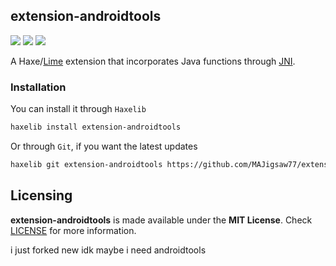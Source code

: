 ## extension-androidtools

![](https://img.shields.io/github/repo-size/MAJigsaw77/extension-androidtools) ![](https://badgen.net/github/open-issues/MAJigsaw77/extension-androidtools) ![](https://badgen.net/badge/license/MIT/green)

A Haxe/[Lime](https://lime.openfl.org) extension that incorporates Java functions through [JNI](https://en.m.wikipedia.org/wiki/Java_Native_Interface).

### Installation

You can install it through `Haxelib`
```bash
haxelib install extension-androidtools
```
Or through `Git`, if you want the latest updates
```bash
haxelib git extension-androidtools https://github.com/MAJigsaw77/extension-androidtools.git
```

## Licensing

**extension-androidtools** is made available under the **MIT License**. Check [LICENSE](./LICENSE) for more information.

i just forked new idk maybe i need androidtools
